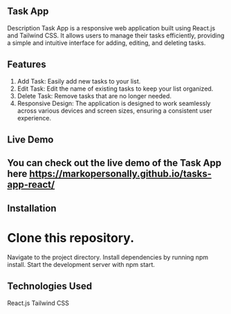 ## Task App
 Description
 Task App is a responsive web application built using React.js and Tailwind CSS. It allows users to manage their tasks efficiently, providing a simple and intuitive interface for adding, editing, and deleting tasks.

## Features
 1. Add Task: Easily add new tasks to your list.
 2. Edit Task: Edit the name of existing tasks to keep your list organized.
 3. Delete Task: Remove tasks that are no longer needed.
 4. Responsive Design: The application is designed to work seamlessly across various devices and screen sizes, ensuring a consistent user experience.

## Live Demo
## You can check out the live demo of the Task App here https://markopersonally.github.io/tasks-app-react/

## Installation

# Clone this repository.
 Navigate to the project directory.
 Install dependencies by running npm install.
 Start the development server with npm start.

## Technologies Used
 React.js
 Tailwind CSS
